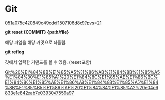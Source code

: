 # Git

[051a075c420849c49cdef1507106d8c9?pvs=21](051a075c420849c49cdef1507106d8c9?pvs=21)

**git reset {COMMIT} {path/file}**

해당 파일을 해당 커밋으로 되돌림.

**git reflog**

깃에서 입력한 커맨드를 볼 수 있음. (reset 포함)

[Git%20%E1%84%8B%E1%85%A5%E1%86%AB%E1%84%8B%E1%85%A5%E1%84%80%E1%85%A1%20%E1%84%8C%E1%85%AE%E1%86%BC%E1%84%80%E1%85%AE%E1%86%A8%E1%84%8B%E1%85%A5%E1%84%8B%E1%85%B5%E1%86%AF%20%E1%84%84%E1%85%A2%20e04c6833e1e842eab7e0393047559a97](Git%20%E1%84%8B%E1%85%A5%E1%86%AB%E1%84%8B%E1%85%A5%E1%84%80%E1%85%A1%20%E1%84%8C%E1%85%AE%E1%86%BC%E1%84%80%E1%85%AE%E1%86%A8%E1%84%8B%E1%85%A5%E1%84%8B%E1%85%B5%E1%86%AF%20%E1%84%84%E1%85%A2%20e04c6833e1e842eab7e0393047559a97)